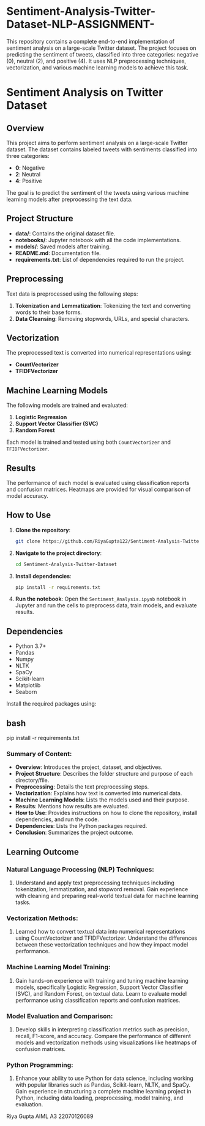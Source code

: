 # Sentiment-Analysis-Twitter-Dataset-NLP-ASSIGNMENT-
This repository contains a complete end-to-end implementation of sentiment analysis on a large-scale Twitter dataset. The project focuses on predicting the sentiment of tweets, classified into three categories: negative (0), neutral (2), and positive (4). It uses NLP preprocessing techniques, vectorization, and various machine learning models to achieve this task.
# Sentiment Analysis on Twitter Dataset

## Overview

This project aims to perform sentiment analysis on a large-scale Twitter dataset. The dataset contains labeled tweets with sentiments classified into three categories:
- **0**: Negative
- **2**: Neutral
- **4**: Positive

The goal is to predict the sentiment of the tweets using various machine learning models after preprocessing the text data.

## Project Structure

- **data/**: Contains the original dataset file.
- **notebooks/**: Jupyter notebook with all the code implementations.
- **models/**: Saved models after training.
- **README.md**: Documentation file.
- **requirements.txt**: List of dependencies required to run the project.

## Preprocessing

Text data is preprocessed using the following steps:
1. **Tokenization and Lemmatization**: Tokenizing the text and converting words to their base forms.
2. **Data Cleansing**: Removing stopwords, URLs, and special characters.

## Vectorization

The preprocessed text is converted into numerical representations using:
- **CountVectorizer**
- **TFIDFVectorizer**

## Machine Learning Models

The following models are trained and evaluated:
1. **Logistic Regression**
2. **Support Vector Classifier (SVC)**
3. **Random Forest**

Each model is trained and tested using both `CountVectorizer` and `TFIDFVectorizer`.

## Results

The performance of each model is evaluated using classification reports and confusion matrices. Heatmaps are provided for visual comparison of model accuracy.

## How to Use

1. **Clone the repository**:
    ```bash
    git clone https://github.com/RiyaGupta122/Sentiment-Analysis-Twitter-Dataset-NLP-ASSIGNMENT-
    ```
   
2. **Navigate to the project directory**:
    ```bash
    cd Sentiment-Analysis-Twitter-Dataset
    ```

3. **Install dependencies**:
    ```bash
    pip install -r requirements.txt
    ```

4. **Run the notebook**:
    Open the `Sentiment_Analysis.ipynb` notebook in Jupyter and run the cells to preprocess data, train models, and evaluate results.

## Dependencies

- Python 3.7+
- Pandas
- Numpy
- NLTK
- SpaCy
- Scikit-learn
- Matplotlib
- Seaborn

Install the required packages using:
## bash
pip install -r requirements.txt


### Summary of Content:

- **Overview**: Introduces the project, dataset, and objectives.
- **Project Structure**: Describes the folder structure and purpose of each directory/file.
- **Preprocessing**: Details the text preprocessing steps.
- **Vectorization**: Explains how text is converted into numerical data.
- **Machine Learning Models**: Lists the models used and their purpose.
- **Results**: Mentions how results are evaluated.
- **How to Use**: Provides instructions on how to clone the repository, install dependencies, and run the code.
- **Dependencies**: Lists the Python packages required.
- **Conclusion**: Summarizes the project outcome.

## Learning Outcome
### Natural Language Processing (NLP) Techniques:

1) Understand and apply text preprocessing techniques including tokenization, lemmatization, and stopword removal.
Gain experience with cleaning and preparing real-world textual data for machine learning tasks.

### Vectorization Methods:

1) Learned how to convert textual data into numerical representations using CountVectorizer and TFIDFVectorizer.
Understand the differences between these vectorization techniques and how they impact model performance.

### Machine Learning Model Training:

1) Gain hands-on experience with training and tuning machine learning models, specifically Logistic Regression, Support Vector Classifier (SVC), and Random Forest, on textual data.
Learn to evaluate model performance using classification reports and confusion matrices.

### Model Evaluation and Comparison:

1) Develop skills in interpreting classification metrics such as precision, recall, F1-score, and accuracy.
Compare the performance of different models and vectorization methods using visualizations like heatmaps of confusion matrices.

### Python Programming:

1) Enhance your ability to use Python for data science, including working with popular libraries such as Pandas, Scikit-learn, NLTK, and SpaCy.
Gain experience in structuring a complete machine learning project in Python, including data loading, preprocessing, model training, and evaluation.


Riya Gupta 
AIML A3
22070126089




